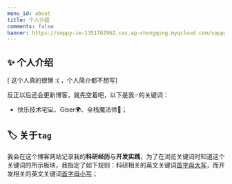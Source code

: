 ```yaml
---
menu_id: about
title: 个人介绍
comments: false
banner: https://soppy-ie-1351762962.cos.ap-chongqing.myqcloud.com/soppy-ie/banner.png
---
```


## ✨ 个人介绍

[ 这个人真的很懒 :( ，个人简介都不想写] 

反正以后还会更新博客，就先空着吧，以下是我♂️的关键词：

* 快乐技术宅💻、Giser🌍、全栈魔法师🧙；

## 🏷️ 关于`tag`

我会在这个博客网站记录我的**科研经历**与**开发实践**，为了在浏览关键词时知道这个关键词的所示板块，我指定了如下规则：科研相关的英文关键词<u>首字母大写</u>，而开发相关的英文关键词<u>首字母小写</u>；